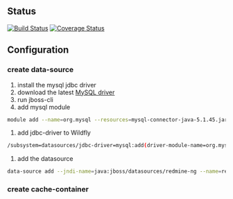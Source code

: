 ## Status
[![Build Status](https://travis-ci.org/famaridon/redmine-ng-api.svg?branch=develop)](https://travis-ci.org/famaridon/redmine-ng-api)
[![Coverage Status](https://coveralls.io/repos/github/famaridon/redmine-ng-api/badge.svg?branch=develop)](https://coveralls.io/github/famaridon/redmine-ng-api?branch=develop)


## Configuration

### create data-source

1. install the mysql jdbc driver
 1. download the latest [MySQL driver](https://dev.mysql.com/downloads/connector/j/)
 1. run jboss-cli
 1. add mysql module
```bash
module add --name=org.mysql --resources=mysql-connector-java-5.1.45.jar --dependencies=javax.api,javax.transaction.api
 ```
 1. add jdbc-driver to Wildfly
```bash
/subsystem=datasources/jdbc-driver=mysql:add(driver-module-name=org.mysql,driver-name=mysql,driver-class-name=com.mysql.jdbc.Driver,driver-xa-datasource-class-name=com.mysql.jdbc.jdbc2.optional.MysqlXADataSource)
``` 
1. add the datasource
```bash
data-source add --jndi-name=java:jboss/datasources/redmine-ng --name=redmine-ng --connection-url=jdbc:mysql://localhost:3306/redmine-ng?autoReconnect=true&useSSL=false --driver-name=mysql --user-name=root --password=manager --jta=false
```

### create cache-container


